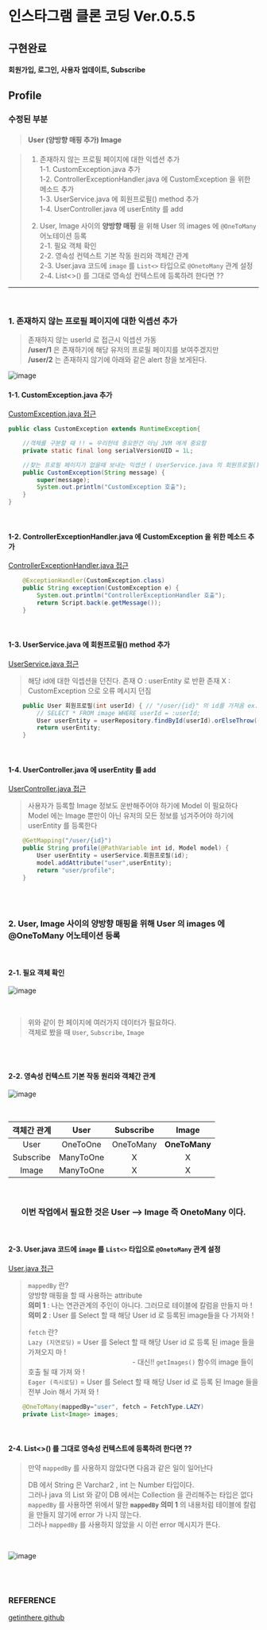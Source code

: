 # 인스타그램 클론 코딩 Ver.0.5.5

## 구현완료

>
#### 회원가입, 로그인, 사용자 업데이트, Subscribe


## Profile

### 수정된 부분

> #### User (양방향 매핑 추가) Image

> 1. 존재하지 않는 프로필 페이지에 대한 익셉션 추가 <br/>
> 1-1. CustomException.java 추가<br/>
> 1-2. ControllerExceptionHandler.java 에 CustomException 을 위한 메소드 추가<br/>
> 1-3. UserService.java 에 회원프로필() method 추가<br/>
> 1-4. UserController.java 에 userEntity 를 add<br/>
> 
> 2. User, Image 사이의 **양방향 매핑** 을 위해 User 의 images 에 `@OneToMany` 어노테이션 등록<br/>
> 2-1. 필요 객체 확인<br/>
> 2-2. 영속성 컨텍스트 기본 작동 원리와 객체간 관계<br/>
> 2-3. User.java 코드에 `image` 를 `List<>` 타입으로 `@OnetoMany` 관계 설정<br/>
> 2-4. List<>() 를 그대로 영속성 컨텍스트에 등록하려 한다면 ??


---

<br/>

### 1. 존재하지 않는 프로필 페이지에 대한 익셉션 추가

> 존재하지 않는 userId 로 접근시 익셉션 가동<br/>
> **/user/1** 은 존재하기에 해당 유저의 프로필 페이지를 보여주겠지만<br/>
> **/user/2** 는 존재하지 않기에 아래와 같은 alert 창을 보게된다.

![image](https://user-images.githubusercontent.com/57707484/132310316-1edc7d6a-69e8-4066-ac15-5cb6a22c108a.png)

#### 1-1. CustomException.java 추가

[CustomException.java 접근](./src/main/java/com/cos/photogramstart/handler/ex/CustomException.java)

```java
public class CustomException extends RuntimeException{

	//객체를 구분할 때 !! = 우리한테 중요한건 아님 JVM 에게 중요함
	private static final long serialVersionUID = 1L;

	//찾는 프로필 페이지가 없을때 보내는 익셉션 ( UserService.java 의 회원프로필() )
	public CustomException(String message) {
		super(message);
		System.out.println("CustomException 호출");
	}
}
```
<br/>

#### 1-2. ControllerExceptionHandler.java 에 CustomException 을 위한 메소드 추가

[ControllerExceptionHandler.java 접근](./src/main/java/com/cos/photogramstart/handler/ControllerExceptionHandler.java)

```java
	@ExceptionHandler(CustomException.class)
	public String exception(CustomException e) {
		System.out.println("ControllerExceptionHandler 호출");
		return Script.back(e.getMessage());
	}
```
<br/>

#### 1-3. UserService.java 에 회원프로필() method 추가

[UserService.java 접근](./src/main/java/com/cos/photogramstart/service/UserService.java)

> 해당 id에 대한 익셉션을 던진다.
> 존재 O : userEntity 로 반환
> 존재 X : CustomException 으로 오류 메시지 던짐

```java
	public User 회원프로필(int userId) { // "/user/{id}" 의 id를 가져옴 ex. 1, 2, 3, ...  (유저 인덱스)
		// SELECT * FROM image WHERE userId = :userId; 
		User userEntity = userRepository.findById(userId).orElseThrow(()-> {throw new CustomException("해당 프로필 페이지는 없는 페이지입니다."); });
		return userEntity;
	}
```
<br/>

#### 1-4. UserController.java 에 userEntity 를 add

[UserController.java 접근](./src/main/java/com/cos/photogramstart/web/UserController.java)

> 사용자가 등록할 Image 정보도 운반해주어야 하기에 Model 이 필요하다
> Model 에는 Image 뿐만이 아닌 유저의 모든 정보를 넘겨주어야 하기에 userEntity 를 등록한다

```java
	@GetMapping("/user/{id}")
	public String profile(@PathVariable int id, Model model) {
		User userEntity = userService.회원프로필(id);
		model.addAttribute("user",userEntity);
		return "user/profile";
	}
```
<br/><br/>

### 2. User, Image 사이의 양방향 매핑을 위해 User 의 images 에 @OneToMany 어노테이션 등록

<br/>

#### 2-1. 필요 객체 확인

![image](https://user-images.githubusercontent.com/57707484/132334039-cda2da05-70ad-4bc4-a80e-b7f3a61c3b9f.png)

<br/>

> 위와 같이 한 페이지에 여러가지 데이터가 필요하다.<br/>
> 객체로 봤을 때 `User`, `Subscribe`, `Image`<br/>

<br/><br/>

#### 2-2. 영속성 컨텍스트 기본 작동 원리와 객체간 관계

![image](https://user-images.githubusercontent.com/57707484/132332567-582530e6-6184-4ff7-9f6b-36394d6aec50.png)

<br/>

|객체간 관계|User|Subscribe|Image|
|:-:|:-:|:-:|:-:|
|User|OneToOne|OneToMany|**OneToMany**|
|Subscribe|ManyToOne|X|X|
|Image|ManyToOne|X|X|

<br/>

### <div align="center"> 이번 작업에서 필요한 것은 User --> Image 즉 OnetoMany 이다. </div>




<br/>

#### 2-3. User.java 코드에 `image` 를 `List<>` 타입으로 `@OnetoMany` 관계 설정

[User.java 접근](./src/main/java/com/cos/photogramstart/domain/user/User.java)

> `mappedBy` 란? <br/>
> 양방향 매핑을 할 때 사용하는 attribute<br/>
> **의미 1** : 나는 연관관계의 주인이 아니다. 그러므로 테이블에 칼럼을 만들지 마 !<br/>
> **의미 2** : User 를 Select 할 때 해당 User id 로 등록된 image들을 다 가져와 !<br/>
>
> `fetch` 란?<br/>
> `Lazy (지연로딩)` = User 를 Select 할 때 해당 User id 로 등록 된 image 들을 가져오지 마 ! <br/>
> 　　　　　　　　　　　　　　　- 대신!! `getImages()` 함수의 image 들이 호출 될 때 가져 와 !<br/>
> `Eager (즉시로딩)` = User 를 Select 할 때 해당 User id 로 등록 된 Image 들을 전부 Join 해서 가져 와 !

```java
	@OneToMany(mappedBy="user", fetch = FetchType.LAZY)
	private List<Image> images;
```

<br/>

#### 2-4. List<>() 를 그대로 영속성 컨텍스트에 등록하려 한다면 ??

> 만약 `mappedBy` 를 사용하지 않았다면 다음과 같은 일이 일어난다
>
> DB 에서 String 은 Varchar2 , int 는 Number 타입이다.<br/>
> 그러나 java 의 List 와 같이 DB 에서는 Collection 을 관리해주는 타입은 없다<br/>
>  `mappedBy` 를 사용하면 위에서 말한 **`mappedBy` 의미 1** 의 내용처럼 테이블에 칼럼을 만들지 않기에 error 가 나지 않는다.<br/>
>  그러나 `mappedBy` 를 사용하지 않았을 시 이런 error 메시지가 뜬다.

<br/>

![image](https://user-images.githubusercontent.com/57707484/132331788-0f56e697-9010-4929-995c-4ab82b4d96fe.png)


<br/><br/>

### REFERENCE

>
[getinthere github](https://github.com/codingspecialist/EaszUp-Springboot-Photogram-Start)
